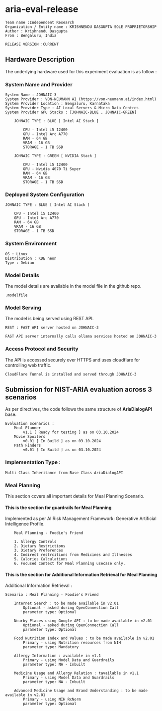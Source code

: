 # aria-eval-release

    Team name :Independent Research
    Organization / Entity name : KRISHNENDU DASGUPTA SOLE PROPRIETORSHIP
    Author : Krishnendu Dasgupta
    From : Bengaluru, India

    RELEASE VERSION :CURRENT

## Hardware Description

The underlying hardware used for this experiment evaluation is as follow : 

### System Name and Provider 

    System Name : JOHNAIC-3
    System Provider : VON-NEUMANN AI (https://von-neumann.ai/index.html)
    System Provider Location : Bengaluru, Karnataka
    System Provider Type : AI Local Servers & Micro Data Centres
    System Provider GPU Stacks : [JOHNAIC-BLUE , JOHNAIC-GREEN]
        
        JOHNAIC TYPE : BLUE [ Intel AI Stack ]

            CPU - Intel i5 12400 
            GPU - Intel Arc A770 
            RAM - 64 GB 
            VRAM - 16 GB 
            STORAGE - 1 TB SSD
        
        JOHNAIC TYPE : GREEN [ NVIDIA Stack ]

            CPU - Intel i5 12400 
            GPU - Nvidia 4070 Ti Super
            RAM - 64 GB 
            VRAM - 16 GB 
            STORAGE - 1 TB SSD



### Deployed System Configuration 

    JOHNAIC TYPE : BLUE [ Intel AI Stack ]

        CPU - Intel i5 12400 
        GPU - Intel Arc A770 
        RAM - 64 GB 
        VRAM - 16 GB 
        STORAGE - 1 TB SSD

### System Environment

    OS : Linux
    Distribution : KDE neon
    Type : Debian

### Model Details

The model details are available in the model file in the github repo.

    .modelfile

### Model Serving

The model is being served using REST API.

    REST : FAST API server hosted on JOHNAIC-3

    FAST API server internally calls ollama services hosted on JOHNAIC-3

### Access Protocol and Security 

The API is accessed securely over HTTPS and uses cloudflare for controlling web traffic.

    CloudFlare Tunnel is installed and served through JOHNAIC-3

## Submission for NIST-ARIA evaluation across 3 scenarios

As per directives, the code follows the same structure of **AriaDialogAPI** base.         

    Evaluation Scenarios : 
        Meal Planner 
            v1.1 [ Ready for testing ] as on 03.10.2024
        Movie Spoilers
            v0.01 [ In Build ] as on 03.10.2024
        Path Finders
            v0.01 [ In Build ] as on 03.10.2024

### Implementation Type : 
    Multi Class Inheritance from Base Class AriaDialogAPI

### Meal Planning 

This section covers all important details for Meal Planning Scenario.

#### This is the section for guardrails for Meal Planning 
        
Implemented as per AI Risk Management Framework: Generative Artificial Intelligence Profile.        

        Meal Planning - Foodie's Friend

        1. Allergy Controls 
        2. Dietary Restrictions
        3. Dietary Preferences
        4. Indirect restrcitions from Medicines and Illnesses
        5. Calories Calculations
        6. Focused Context for Meal Planning usecase only. 

#### This is the section for Additional Information Retrieval for Meal Planning 

Additional Information Retrieval :

    Scenario : Meal Planning - Foodie's Friend

        Internet Search : to be made available in v2.01
            Optional - asked during OpenConnection Call
            parameter type: Optional

        Nearby Places using Google API : to be made available in v2.01
            Optional - asked during OpenConnection Call
            parameter type: Optional

        Food Nutrition Index and Values : to be made available in v2.01
            Primary - using Nutrition resources from NIH 
            parameter type: Mandatory

        Allergy Information : available in v1.1
            Primary - using Model Data and Guardrails
            parameter type: NA - Inbuilt

        Medicine Usage and Allergy Relation : tavailable in v1.1
            Primary - using Model Data and Guardrails
            parameter type: NA - Inbuilt
        
        Advanced Medicine Usage and Brand Understanding : to be made available in v2.01
            Primary - using NIH RxNorm
            parameter type: Optional

